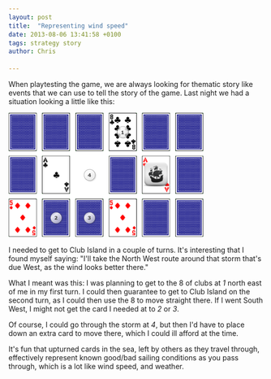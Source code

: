 ```yaml
---
layout: post
title:  "Representing wind speed"
date: 2013-08-06 13:41:58 +0100
tags: strategy story
author: Chris

---
```


When playtesting the game, we are always looking for thematic story like events that we can use to tell the story of the game. Last night we had a situation looking a little like this:

![Trying to get to Club Island - which way to go?](/assets/blog-representing-wind.png)

I needed to get to Club Island in a couple of turns. It's interesting that I found myself saying: "I'll take the North West route around that storm that's due West, as the wind looks better there."

What I meant was this: I was planning to get to the 8 of clubs at *1* north east of me in my first turn. I could then guarantee to get to Club Island on the second turn, as I could then use the 8 to move straight there. If I went South West, I might not get the card I needed at to *2* or *3*.

Of course, I could go through the storm at *4*, but then I'd have to place down an extra card to move there, which I could ill afford at the time.

It's fun that upturned cards in the sea, left by others as they travel through, effectively represent known good/bad sailing conditions as you pass through, which is a lot like wind speed, and weather.
